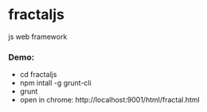 fractaljs
=========

js web framework

### Demo:

* cd fractaljs
* npm intall -g grunt-cli
* grunt
* open in chrome: http://localhost:9001/html/fractal.html


